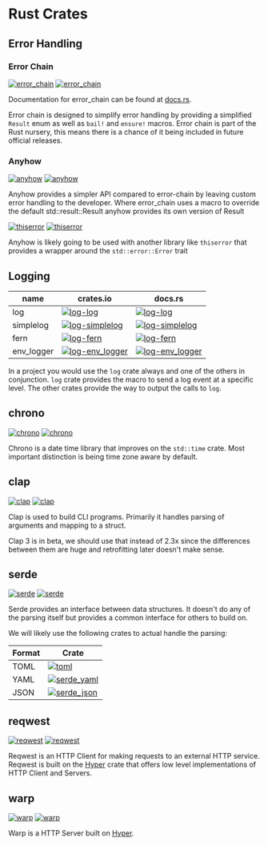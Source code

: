 # Rust Crates <!-- omit in toc -->

## Error Handling

### Error Chain

[![error_chain](https://img.shields.io/crates/v/error_chain.svg?style=flat-square&label=error_chain%20crates.io)](https://crates.io/crates/error_chain)
[![error_chain](https://img.shields.io/crates/v/error_chain.svg?style=flat-square&label=error_chain%20docs.rs)](https://docs.rs/error_chain)

Documentation for error_chain can be found at [docs.rs](https://docs.rs/error-chain).

Error chain is designed to simplify error handling by providing a simplified `Result` enum as well as `bail!` and `ensure!` macros.
Error chain is part of the Rust nursery, this means there is a chance of it being included in future official releases.

### Anyhow

[![anyhow](https://img.shields.io/crates/v/anyhow.svg?style=flat-square&label=anyhow%20crates.io)](https://crates.io/crates/anyhow)
[![anyhow](https://img.shields.io/crates/v/anyhow.svg?style=flat-square&label=anyhow%20docs.rs)](https://docs.rs/anyhow)

Anyhow provides a simpler API compared to error-chain by leaving custom error handling to the developer.
Where error_chain uses a macro to override the default std::result::Result anyhow provides its own version of Result

[![thiserror](https://img.shields.io/crates/v/thiserror.svg?style=flat-square&label=thiserror%20crates.io)](https://crates.io/crates/thiserror)
[![thiserror](https://img.shields.io/crates/v/thiserror.svg?style=flat-square&label=thiserror%20docs.rs)](https://docs.rs/thiserror)

Anyhow is likely going to be used with another library like `thiserror` that provides a wrapper around the `std::error::Error` trait

## Logging

| name       | crates.io                                                                                                                         | docs.rs                                                                                                                  |
| ---------- | --------------------------------------------------------------------------------------------------------------------------------- | ------------------------------------------------------------------------------------------------------------------------ |
| log        | [![log-log](https://img.shields.io/crates/v/log.svg?style=flat-square&label=)](https://crates.io/crates/log)                      | [![log-log](https://img.shields.io/crates/v/log.svg?style=flat-square&label=)](https://docs.rs/log)                      |
| simplelog  | [![log-simplelog](https://img.shields.io/crates/v/simplelog.svg?style=flat-square&label=)](https://crates.io/crates/simplelog)    | [![log-simplelog](https://img.shields.io/crates/v/simplelog.svg?style=flat-square&label=)](https://docs.rs/simplelog)    |
| fern       | [![log-fern](https://img.shields.io/crates/v/fern.svg?style=flat-square&label=)](https://crates.io/crates/fern)                   | [![log-fern](https://img.shields.io/crates/v/fern.svg?style=flat-square&label=)](https://docs.rs/fern)                   |
| env_logger | [![log-env_logger](https://img.shields.io/crates/v/env_logger.svg?style=flat-square&label=)](https://crates.io/crates/env_logger) | [![log-env_logger](https://img.shields.io/crates/v/env_logger.svg?style=flat-square&label=)](https://docs.rs/env_logger) |

In a project you would use the `log` crate always and one of the others in conjunction. `log` crate provides the macro to send a log event at a specific level. The other crates provide the way to output the calls to `log`.

## chrono

[![chrono](https://img.shields.io/crates/v/chrono.svg?style=flat-square&label=chrono%20crates.io)](https://crates.io/crates/chrono)
[![chrono](https://img.shields.io/crates/v/chrono.svg?style=flat-square&label=chrono%20docs.rs)](https://docs.rs/chrono)

Chrono is a date time library that improves on the `std::time` crate. Most important distinction is being time zone aware by default.

## clap

[![clap](https://img.shields.io/crates/v/clap.svg?style=flat-square&label=clap%20crates.io)](https://crates.io/crates/clap)
[![clap](https://img.shields.io/crates/v/clap.svg?style=flat-square&label=clap%20docs.rs)](https://docs.rs/clap)

Clap is used to build CLI programs. Primarily it handles parsing of arguments and mapping to a struct.

Clap 3 is in beta, we should use that instead of 2.3x since the differences between them are huge and retrofitting later doesn't make sense.

## serde

[![serde](https://img.shields.io/crates/v/serde.svg?style=flat-square&label=serde%20crates.io)](https://crates.io/crates/serde)
[![serde](https://img.shields.io/crates/v/serde.svg?style=flat-square&label=serde%20docs.rs)](https://docs.rs/serde)

Serde provides an interface between data structures. It doesn't do any of the parsing itself but provides a common interface for others to build on.

We will likely use the following crates to actual handle the parsing:

| Format | Crate                                                                                                                         |
| ------ | ----------------------------------------------------------------------------------------------------------------------------- |
| TOML   | [![toml](https://img.shields.io/crates/v/toml.svg?style=flat-square&label=)](https://crates.io/crates/toml)                   |
| YAML   | [![serde_yaml](https://img.shields.io/crates/v/serde_yaml.svg?style=flat-square&label=)](https://crates.io/crates/serde_yaml) |
| JSON   | [![serde_json](https://img.shields.io/crates/v/serde_json.svg?style=flat-square&label=)](https://crates.io/crates/serde_json) |

## reqwest

[![reqwest](https://img.shields.io/crates/v/reqwest.svg?style=flat-square&label=reqwest%20crates.io)](https://crates.io/crates/reqwest)
[![reqwest](https://img.shields.io/crates/v/reqwest.svg?style=flat-square&label=reqwest%20docs.rs)](https://docs.rs/reqwest)

Reqwest is an HTTP Client for making requests to an external HTTP service. Reqwest is built on the [Hyper](https://github.com/hyperium/hyper) crate that offers low level implementations of HTTP Client and Servers.

## warp

[![warp](https://img.shields.io/crates/v/warp.svg?style=flat-square&label=warp%20crates.io)](https://crates.io/crates/warp)
[![warp](https://img.shields.io/crates/v/warp.svg?style=flat-square&label=warp%20docs.rs)](https://docs.rs/warp)

Warp is a HTTP Server built on [Hyper](https://github.com/hyperium/hyper).
